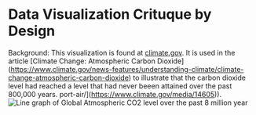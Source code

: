 # Data Visualization Crituque by Design 
Background:
This visualization is found at [climate.gov](https://www.climate.gov/media/14605). It is used in the article [Climate Change: Atmospheric Carbon Dioxide] (https://www.climate.gov/news-features/understanding-climate/climate-change-atmospheric-carbon-dioxide) to illustrate that the carbon dioxide level had reached a level that had never beeen attained over the past 800,000 years.
port-air/](https://www.climate.gov/media/14605)). 
![Line graph of Global Atmospheric CO2 level over the past 8 million year](DataViz_Project2/original_dataViz.jpg)
